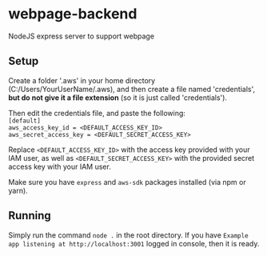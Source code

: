 # webpage-backend
NodeJS express server to support webpage

## Setup
Create a folder '.aws' in your home directory (C:/Users/YourUserName/.aws), and then create a file named 'credentials', **but do not give it a file extension** (so it is just called 'credentials').  
  
Then edit the credentials file, and paste the following:  
`
[default]  
`  
`
aws_access_key_id = <DEFAULT_ACCESS_KEY_ID>  
`  
`
aws_secret_access_key = <DEFAULT_SECRET_ACCESS_KEY>  
`  

Replace `<DEFAULT_ACCESS_KEY_ID>` with the access key provided with your IAM user, as well as `<DEFAULT_SECRET_ACCESS_KEY>` with the provided secret access key with your IAM user.  
  
Make sure you have `express` and `aws-sdk` packages installed (via npm or yarn).

## Running
Simply run the command `node .` in the root directory. If you have `Example app listening at http://localhost:3001` logged in console, then it is ready.